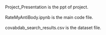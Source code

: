 Project_Presentation is the ppt of project.
<br><br>
RateMyAntiBody.ipynb is the main code file.
<br><br>
covabdab_search_results.csv is the dataset file.
